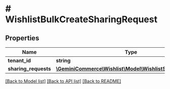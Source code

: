 # # WishlistBulkCreateSharingRequest


## Properties


Name | Type | Description | Notes
------------ | ------------- | ------------- | -------------
**tenant_id**| **string** |   | [optional]
**sharing_requests**| [**\GeminiCommerce\Wishlist\Model\WishlistSharingRequest[]**](WishlistSharingRequest.md) |   | [optional]


[[Back to Model list]](../../README.md#models) [[Back to API list]](../../README.md#endpoints) [[Back to README]](../../README.md)
